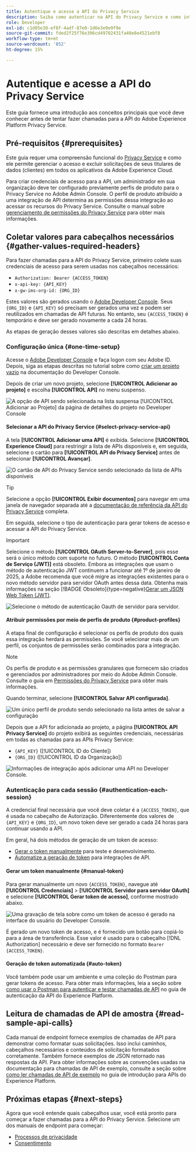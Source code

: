 ```yaml
---
title: Autentique e acesse a API do Privacy Service
description: Saiba como autenticar na API do Privacy Service e como interpretar chamadas de API de exemplo na documentação.
role: Developer
exl-id: c1d05e30-ef8f-4adf-87e0-1d6e3e9e9f9e
source-git-commit: fded2f25f76e396cd49702431fa40e8e4521ebf8
workflow-type: tm+mt
source-wordcount: '852'
ht-degree: 15%

---
```


# Autentique e acesse a API do Privacy Service

Este guia fornece uma introdução aos conceitos principais que você deve conhecer antes de tentar fazer chamadas para a API do Adobe Experience Platform Privacy Service.

## Pré-requisitos {#prerequisites}

Este guia requer uma compreensão funcional do [Privacy Service](../home.md) e como ele permite gerenciar o acesso e excluir solicitações de seus titulares de dados (clientes) em todos os aplicativos da Adobe Experience Cloud.

Para criar credenciais de acesso para a API, um administrador em sua organização deve ter configurado previamente perfis de produto para o Privacy Service no Adobe Admin Console. O perfil de produto atribuído a uma integração de API determina as permissões dessa integração ao acessar os recursos do Privacy Service. Consulte o manual sobre [gerenciamento de permissões do Privacy Service](../permissions.md) para obter mais informações.

## Coletar valores para cabeçalhos necessários {#gather-values-required-headers}

Para fazer chamadas para a API do Privacy Service, primeiro colete suas credenciais de acesso para serem usadas nos cabeçalhos necessários:

* `Authorization: Bearer {ACCESS_TOKEN}`
* `x-api-key: {API_KEY}`
* `x-gw-ims-org-id: {ORG_ID}`

Estes valores são gerados usando o [Adobe Developer Console](https://developer.adobe.com/console). Seus `{ORG_ID}` e `{API_KEY}` só precisam ser gerados uma vez e podem ser reutilizados em chamadas de API futuras. No entanto, seu `{ACCESS_TOKEN}` é temporário e deve ser gerado novamente a cada 24 horas.

As etapas de geração desses valores são descritas em detalhes abaixo.

### Configuração única {#one-time-setup}

Acesse o [Adobe Developer Console](https://developer.adobe.com/console) e faça logon com seu Adobe ID. Depois, siga as etapas descritas no tutorial sobre como [criar um projeto vazio](https://developer.adobe.com/developer-console/docs/guides/projects/projects-empty/) na documentação do Developer Console.

Depois de criar um novo projeto, selecione **[!UICONTROL Adicionar ao projeto]** e escolha **[!UICONTROL API]** no menu suspenso.

![A opção de API sendo selecionada na lista suspensa [!UICONTROL Adicionar ao Projeto] da página de detalhes do projeto no Developer Console](../images/api/getting-started/add-api-button.png)

#### Selecionar a API do Privacy Service {#select-privacy-service-api}

A tela **[!UICONTROL Adicionar uma API]** é exibida. Selecione **[!UICONTROL Experience Cloud]** para restringir a lista de APIs disponíveis e, em seguida, selecione o cartão para **[!UICONTROL API do Privacy Service]** antes de selecionar **[!UICONTROL Avançar]**.

![O cartão de API do Privacy Service sendo selecionado da lista de APIs disponíveis](../images/api/getting-started/add-privacy-service-api.png)

>[!TIP]
>
>Selecione a opção **[!UICONTROL Exibir documentos]** para navegar em uma janela de navegador separada até a [documentação de referência da API do Privacy Service](https://developer.adobe.com/experience-platform-apis/references/privacy-service/) completa.

Em seguida, selecione o tipo de autenticação para gerar tokens de acesso e acessar a API do Privacy Service.

>[!IMPORTANT]
>
>Selecione o método **[!UICONTROL OAuth Server-to-Server]**, pois esse será o único método com suporte no futuro. O método **[!UICONTROL Conta de Serviço (JWT)]** está obsoleto. Embora as integrações que usam o método de autenticação JWT continuem a funcionar até 1º de janeiro de 2025, a Adobe recomenda que você migre as integrações existentes para o novo método servidor para servidor OAuth antes dessa data. Obtenha mais informações na seção [!BADGE Obsoleto]{type=negative}[Gerar um JSON Web Token (JWT)](/help/landing/api-authentication.md#jwt).

![Selecione o método de autenticação Oauth de servidor para servidor.](/help/privacy-service/images/api/getting-started/select-oauth-authentication.png)

#### Atribuir permissões por meio de perfis de produto {#product-profiles}

A etapa final de configuração é selecionar os perfis de produto dos quais essa integração herdará as permissões. Se você selecionar mais de um perfil, os conjuntos de permissões serão combinados para a integração.

>[!NOTE]
>
>Os perfis de produto e as permissões granulares que fornecem são criados e gerenciados por administradores por meio do Adobe Admin Console. Consulte o guia em [Permissões do Privacy Service](../permissions.md) para obter mais informações.

Quando terminar, selecione **[!UICONTROL Salvar API configurada]**.

![Um único perfil de produto sendo selecionado na lista antes de salvar a configuração](../images/api/getting-started/select-product-profiles.png)

Depois que a API for adicionada ao projeto, a página **[!UICONTROL API Privacy Service]** do projeto exibirá as seguintes credenciais, necessárias em todas as chamadas para as APIs Privacy Service:

* `{API_KEY}` ([!UICONTROL ID do Cliente])
* `{ORG_ID}` ([!UICONTROL ID da Organização])

![Informações de integração após adicionar uma API no Developer Console.](/help/privacy-service/images/api/getting-started/api-integration-information.png)

### Autenticação para cada sessão {#authentication-each-session}

A credencial final necessária que você deve coletar é a `{ACCESS_TOKEN}`, que é usada no cabeçalho de Autorização. Diferentemente dos valores de `{API_KEY}` e `{ORG_ID}`, um novo token deve ser gerado a cada 24 horas para continuar usando a API.

Em geral, há dois métodos de geração de um token de acesso:

* [Gerar o token manualmente](#manual-token) para teste e desenvolvimento.
* [Automatize a geração de token](#auto-token) para integrações de API.

#### Gerar um token manualmente {#manual-token}

Para gerar manualmente um novo `{ACCESS_TOKEN}`, navegue até **[!UICONTROL Credenciais]** > **[!UICONTROL Servidor para servidor OAuth]** e selecione **[!UICONTROL Gerar token de acesso]**, conforme mostrado abaixo.

![Uma gravação de tela sobre como um token de acesso é gerado na interface do usuário do Developer Console.](/help/privacy-service/images/api/getting-started/generate-access-token.gif)

É gerado um novo token de acesso, e é fornecido um botão para copiá-lo para a área de transferência. Esse valor é usado para o cabeçalho [!DNL Authorization] necessário e deve ser fornecido no formato `Bearer {ACCESS_TOKEN}`.

#### Geração de token automatizada {#auto-token}

Você também pode usar um ambiente e uma coleção do Postman para gerar tokens de acesso. Para obter mais informações, leia a seção sobre [como usar o Postman para autenticar e testar chamadas de API](/help/landing/api-authentication.md#use-postman) no guia de autenticação da API do Experience Platform.

## Leitura de chamadas de API de amostra {#read-sample-api-calls}

Cada manual de endpoint fornece exemplos de chamadas de API para demonstrar como formatar suas solicitações. Isso inclui caminhos, cabeçalhos necessários e conteúdos de solicitação formatados corretamente. Também fornece exemplos de JSON retornado nas respostas da API. Para obter informações sobre as convenções usadas na documentação para chamadas de API de exemplo, consulte a seção sobre [como ler chamadas de API de exemplo](../../landing/api-guide.md#sample-api) no guia de introdução para APIs do Experience Platform.

## Próximas etapas {#next-steps}

Agora que você entende quais cabeçalhos usar, você está pronto para começar a fazer chamadas para a API do Privacy Service. Selecione um dos manuais de endpoint para começar:

* [Processos de privacidade](./privacy-jobs.md)
* [Consentimento](./consent.md)
